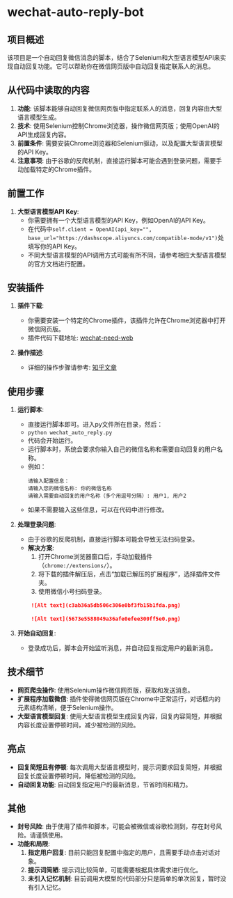 # wechat-auto-reply-bot


## 项目概述

该项目是一个自动回复微信消息的脚本，结合了Selenium和大型语言模型API来实现自动回复功能。它可以帮助你在微信网页版中自动回复指定联系人的消息。

## 从代码中读取的内容

1. **功能**: 该脚本能够自动回复微信网页版中指定联系人的消息，回复内容由大型语言模型生成。
2. **技术**: 使用Selenium控制Chrome浏览器，操作微信网页版；使用OpenAI的API生成回复内容。
3. **前置条件**: 需要安装Chrome浏览器和Selenium驱动，以及配置大型语言模型的API Key。
4. **注意事项**: 由于谷歌的反爬机制，直接运行脚本可能会遇到登录问题，需要手动加载特定的Chrome插件。

## 前置工作

1. **大型语言模型API Key**:
   - 你需要拥有一个大型语言模型的API Key，例如OpenAI的API Key。
   - 在代码中`self.client = OpenAI(api_key="", base_url="https://dashscope.aliyuncs.com/compatible-mode/v1")`处填写你的API Key。
   - 不同大型语言模型的API调用方式可能有所不同，请参考相应大型语言模型的官方文档进行配置。

## 安装插件

1. **插件下载**:
   - 你需要安装一个特定的Chrome插件，该插件允许在Chrome浏览器中打开微信网页版。
   - 插件代码下载地址: [wechat-need-web](https://github.com/lqzhgood/wechat-need-web/releases)

2. **操作描述**:
   - 详细的操作步骤请参考: [知乎文章](https://zhuanlan.zhihu.com/p/754480320)

## 使用步骤

1. **运行脚本**:
   - 直接运行脚本即可。进入py文件所在目录，然后：
   - `` python wechat_auto_reply.py ``
   - 代码会开始运行。
   - 运行脚本时，系统会要求你输入自己的微信名称和需要自动回复的用户名称。
   - 例如：
     ```
     请输入配置信息：
     请输入您的微信名称: 你的微信名称
     请输入需要自动回复的用户名称（多个用逗号分隔）: 用户1, 用户2
     ```
   - 如果不需要输入这些信息，可以在代码中进行修改。

3. **处理登录问题**:
   - 由于谷歌的反爬机制，直接运行脚本可能会导致无法扫码登录。
   - **解决方案**:
     1. 打开Chrome浏览器窗口后，手动加载插件（`chrome://extensions/`）。
     2. 将下载的插件解压后，点击“加载已解压的扩展程序”，选择插件文件夹。
     3. 使用微信小号扫码登录。
     ```markdown
      ![Alt text](c3ab36a5db506c306e0bf3fb15b1fda.png)
     ```
     ```markdown
      ![Alt text](5673e5588049a36afe0efee300ff5e0.png)
     ```
4. **开始自动回复**:
   - 登录成功后，脚本会开始监听消息，并自动回复指定用户的最新消息。

## 技术细节

- **网页爬虫操作**: 使用Selenium操作微信网页版，获取和发送消息。
- **扩展程序加载微信**: 插件使得微信网页版在Chrome中正常运行，对话框内的元素结构清晰，便于Selenium操作。
- **大型语言模型回复**: 使用大型语言模型生成回复内容，回复内容简短，并根据内容长度设置停顿时间，减少被检测的风险。

## 亮点

- **回复简短且有停顿**: 每次调用大型语言模型时，提示词要求回复简短，并根据回复长度设置停顿时间，降低被检测的风险。
- **自动回复功能**: 自动回复指定用户的最新消息，节省时间和精力。

## 其他

- **封号风险**: 由于使用了插件和脚本，可能会被微信或谷歌检测到，存在封号风险。请谨慎使用。
- **功能和局限**:
  1. **指定用户回复**: 目前只能回复配置中指定的用户，且需要手动点击对话对象。
  2. **提示词简陋**: 提示词比较简单，可能需要根据具体需求进行优化。
  3. **未引入记忆机制**: 目前调用大模型的代码部分只是简单的单次回复，暂时没有引入记忆。
